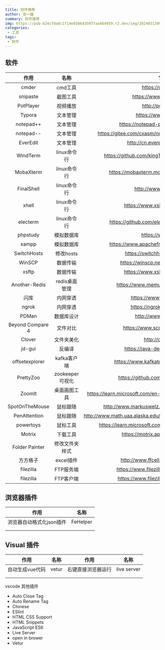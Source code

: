 ```yaml
---
title: 软件推荐
author: 张一雄
summary: 软件推荐
img: https://pub-b24cf0a8c1f14e9386435977aa464959.r2.dev/img/20240313095036.png
categories:
 - 工具
tags:
 - 软件
---
```




## 软件

|       作用       |      名称       |                             官网                             |
| :--------------: | :-------------: | :----------------------------------------------------------: |
|      cmder       |     cmd工具     |                      https://cmder.app/                      |
|     snipaste     |    截图工具     |                  https://www.snipaste.com/                   |
|    PotPlayer     |    视频播放     |                     http://potplayer.tv/                     |
|      Typora      |    文本管理     |                   https://www.typora.net/                    |
|    notepad++     |    文本管理     |            https://notepad-plus.en.softonic.com/             |
|    notepad--     |    文本管理     |     https://gitee.com/cxasm/notepad--?_from=gitee_search     |
|     EverEdit     |    文本管理     |               http://cn.everedit.net/download                |
|     WindTerm     |   linux命令行   |       https://github.com/kingToolbox/WindTerm/releases       |
|    MobaXterm     |   linux命令行   |         https://mobaxterm.mobatek.net/download.html          |
|    FinalShell    |   linux命令行   |                   http://www.hostbuf.com/                    |
|      xhell       |   linux命令行   |              https://www.xshell.com/zh/xshell/               |
|     electerm     |   linux命令行   |        https://github.com/electerm/electerm/releases         |
|     phpstudy     |   模拟数据库    |                      https://www.xp.cn/                      |
|      xampp       |   模拟数据库    |         https://www.apachefriends.org/download.html          |
|   SwitchHosts    |    修改hosts    |              https://switchhosts.vercel.app/zh               |
|      WinSCP      |    数据传输     |             https://winscp.net/eng/docs/lang:chs             |
|      xsftp       |    数据传输     |              https://www.xshell.com/zh/xshell/               |
|  Another-Redis   |  redis桌面管理  |             https://www.memurai.com/get-memurai              |
|       闪库       |    内网穿透     |                  https://www.ipyingshe.com/                  |
|      ngrok       |    内网穿透     |                  https://ngrok.com/download                  |
|      PDMan       |   数据库设计    |                    http://www.pdman.cn/#/                    |
| Beyond Compare 4 |    文件对比     |               https://www.scootersoftware.com/               |
|      Clover      |   文件夹美化    |                      http://cn.ejie.me/                      |
|      jd-gui      |     反编译      |              https://java-decompiler.github.io/              |
|  offsetexplorer  |   kafka客户端   |           https://www.kafkatool.com/download.html            |
|    PrettyZoo     | zookeeper可视化 |            https://github.com/vran-dev/PrettyZoo             |
|      ZoomIt      |  桌面画图工具   | https://learn.microsoft.com/en-us/sysinternals/downloads/zoomit |
|  SpotOnTheMouse  |    鼠标跟随     |       http://www.markuswelz.de/software/download.html        |
|   PenAttention   |    鼠标跟随     | http://www.math.uaa.alaska.edu/~afkjm/PenAttention/download.html |
|    powertoys     |    鼠标工具     |     https://learn.microsoft.com/zh-cn/windows/powertoys/     |
|      Motrix      |    下载工具     |              https://motrix.app/zh-CN/download               |
|  Folder Painter  | 修改文件夹样式  |                                                              |
|     方方格子     |    excel插件    |             http://www.ffcell.com/home/vip.aspx              |
|    filezilla     |    FTP服务端    |           https://www.filezilla.cn/download/server           |
|    filezilla     |    FTP客户端    |           https://www.filezilla.cn/download/client           |

## 浏览器插件

| 作用                     | 名称     |
| ------------------------ | -------- |
| 浏览器自动格式化json插件 | FeHelper |
|                          |          |
|                          |          |

## Visual 插件

| 作用            | 名称  | 作用               | 名称        |
| --------------- | ----- | ------------------ | ----------- |
| 自动生成vue代码 | vetur | 右键直接浏览器运行 | live server |
|                 |       |                    |             |
|                 |       |                    |             |

vscode 其他插件

- Auto Close Tag
- Auto Rename Tag
- Chinese
- ESlint
- HTML CSS Support
- HTML Snippets
- JavaScript ES6
- Live Server
- open in brower
- Vetur